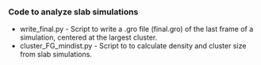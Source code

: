 ### Code to analyze slab simulations

- write_final.py - Script to write a .gro file (final.gro) of the last frame of a simulation, centered at the largest cluster.
- cluster_FG_mindist.py - Script to to calculate density and cluster size from slab simulations.
